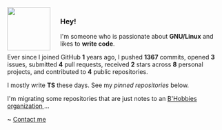 <img align="left" width="100px" style="padding-right: 20px" src="https://static-00.iconduck.com/assets.00/file-type-angular-icon-1907x2048-tobdkjt1.png">

### Hey!

I'm someone who is passionate about **GNU/Linux** and likes to **write code**.

Ever since I joined GitHub **1** years ago, I pushed **1367** commits, opened **3** issues, submitted **4** pull requests, received **2** stars across **8** personal projects, and contributed to **4** public repositories.

I mostly write **TS** these days. See my _pinned repositories_ below.

I'm migrating some repositories that are just notes to an [ B'Hobbies organization ](https://github.com/B-Hobbies)...

**~** [Contact me](https://www.linkedin.com/in/edwinjpa/)
